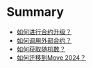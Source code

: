 # Summary

- [如何进行合约升级？](./2024.01.21_sui_move_how_to_upgrade_package)
- [如何调用外部合约？](./2024.03.15_sui_move_how_to_call_other_package)
- [如何获取随机数？](./2024.04.02_sui_move_how_to_get_random_number)
- [如何迁移到Move 2024？](./2024.04.04_sui_move_how_to_migrate_to_move_2024)

